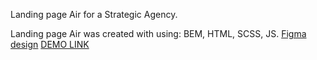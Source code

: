 Landing page Air for a Strategic Agency.

Landing page Air was created with using: BEM, HTML, SCSS, JS.
[Figma design](https://www.figma.com/file/7qwsWggv9BAxMi2VPhBuPr/Air-(formerly-Dia)?node-id=9138%3A35)
[DEMO LINK](https://Dmytryi-Bashlai.github.io/layout_air/)

